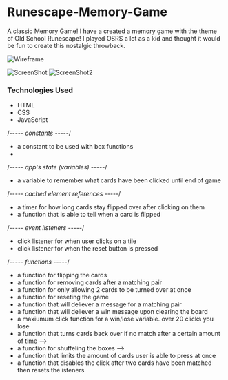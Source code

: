
# Runescape-Memory-Game
A classic Memory Game!
I have a created a memory game with the theme of Old School Runescape! I played OSRS a lot as a kid and thought it would be fun to create this nostalgic throwback.



![Wireframe](Images/memory-wireframe.png)

![ScreenShot](Images/Screen_Shot_1.png)
![ScreenShot2](Images/Screen_Shot_2.png)




### Technologies Used

* HTML
* CSS
* JavaScript

/*----- constants -----*/
- a constant to be used with box functions
- 


/*----- app's state (variables) -----*/

- a variable to remember what cards have been clicked until end of game 

/*----- cached element references -----*/
- a timer for how long cards stay flipped over after clicking on them
- a function that is able to tell when a card is flipped

/*----- event listeners -----*/
- click listener for when user clicks on a tile
- click listener for when the reset button is pressed

/*----- functions -----*/
- a function for flipping the cards
- a function for removing cards after a matching pair
- a function for only allowing 2 cards to be turned over at once
- a function for reseting the game
- a function that will deliever a message for a matching pair
- a function that will deliever a win message upon clearing the board
- a maxiumum click function for a win/lose variable. over 20 clicks you lose
- a function that turns cards back over if no match after a certain amount of time -->
- a function for shuffeling the boxes -->
- a function that limits the amount of cards user is able to press at once
- a function that disables the click after two cards have been matched then resets the isteners
